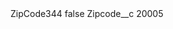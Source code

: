 <?xml version="1.0" encoding="UTF-8"?>
<CustomMetadata xmlns="http://soap.sforce.com/2006/04/metadata" xmlns:xsi="http://www.w3.org/2001/XMLSchema-instance" xmlns:xsd="http://www.w3.org/2001/XMLSchema">
    <label>ZipCode344</label>
    <protected>false</protected>
    <values>
        <field>Zipcode__c</field>
        <value xsi:type="xsd:string">20005</value>
    </values>
</CustomMetadata>

